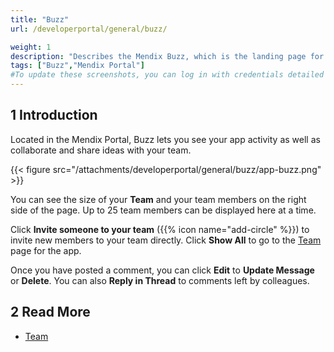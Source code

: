 ```yaml
---
title: "Buzz"
url: /developerportal/general/buzz/

weight: 1
description: "Describes the Mendix Buzz, which is the landing page for working on a Mendix app."
tags: ["Buzz","Mendix Portal"]
#To update these screenshots, you can log in with credentials detailed in How to Update Screenshots Using Team Apps.
---
```


## 1 Introduction

Located in the Mendix Portal, Buzz lets you see your app activity as well as collaborate and share ideas with your team. 

{{< figure src="/attachments/developerportal/general/buzz/app-buzz.png" >}}

You can see the size of your **Team** and your team members on the right side of the page. Up to 25 team members can be displayed here at a time.

Click **Invite someone to your team** ({{% icon name="add-circle" %}}) to invite new members to your team directly. Click **Show All** to go to the [Team](/developerportal/general/team/) page for the app.

Once you have posted a comment, you can click **Edit** to **Update Message** or **Delete**. You can also **Reply in Thread** to comments left by colleagues.

## 2 Read More

* [Team](/developerportal/general/team/)
